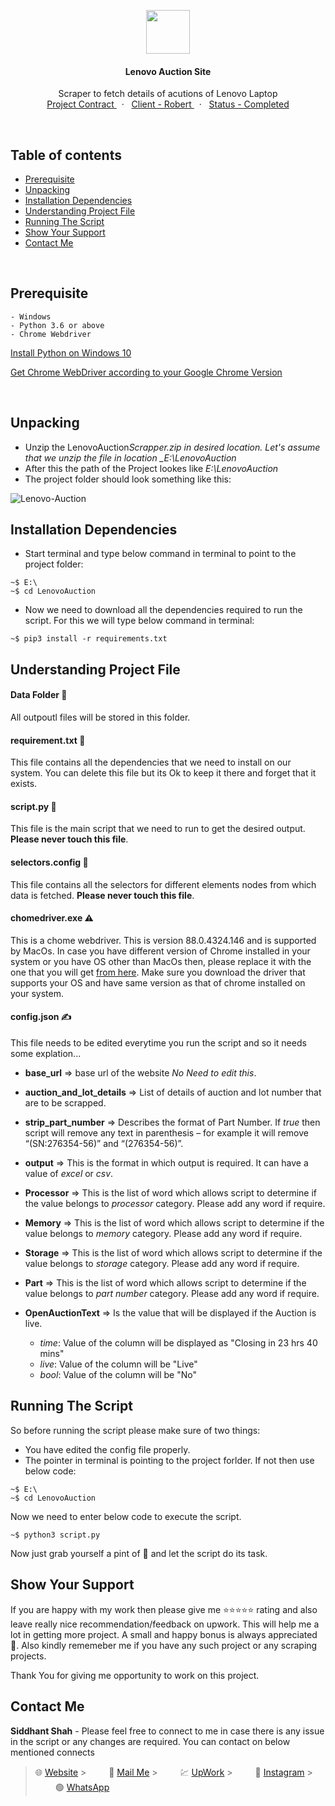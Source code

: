 <p align="center">
    <img src="https://user-images.githubusercontent.com/59141234/93002341-ff261d00-f553-11ea-874d-19ab5cb1068f.png" height="70px" />
</p>
<h4 align="center">
    Lenovo Auction Site
</h4>
<p align="center">
    Scraper to fetch details of acutions of Lenovo Laptop
    <br />
    <a href="https://www.upwork.com/ab/f/contracts/26121831">
        Project Contract
    </a>
    &nbsp;&nbsp;·&nbsp;&nbsp;
    <a href="#">
        Client - Robert
    </a>
    &nbsp;&nbsp;·&nbsp;&nbsp;
    <a href="#">
        Status - Completed
    </a>
</p>

<br />

<!-- Details of Content -->

## Table of contents

- [Prerequisite](#Prerequisite)
- [Unpacking](#Unpacking)
- [Installation Dependencies](#Installation-Dependencies)
- [Understanding Project File](#Understanding-Project-File)
- [Running The Script](#Running-The-Script)
- [Show Your Support](#Show-Your-Support)
- [Contact Me](#Contact-Me)

<br />

<!-- Prerequisite -->

## Prerequisite

    - Windows
    - Python 3.6 or above
    - Chrome Webdriver

[Install Python on Windows 10](https://phoenixnap.com/kb/how-to-install-python-3-windows)

[Get Chrome WebDriver according to your Google Chrome Version](https://chromedriver.chromium.org/downloads)

<br />

<!-- Unpacking -->

## Unpacking

- Unzip the LenovoAuction*Scrapper.zip in desired location. Let's assume that we unzip the file in location \_E:\LenovoAuction*
- After this the path of the Project lookes like _E:\LenovoAuction_
- The project folder should look something like this:

![Lenovo-Auction](https://user-images.githubusercontent.com/59141234/106892475-21daed00-6712-11eb-83f7-3eba48682f14.png)

<!-- Instalation -->

## Installation Dependencies

- Start terminal and type below command in terminal to point to the project folder:

```
~$ E:\
~$ cd LenovoAuction
```

- Now we need to download all the dependencies required to run the script. For this we will type below command in terminal:

```
~$ pip3 install -r requirements.txt
```

<!-- Understanding File -->

## Understanding Project File

#### Data Folder 🚫

All outpoutl files will be stored in this folder.

#### requirement.txt 🚫

This file contains all the dependencies that we need to install on our system. You can delete this file but its Ok to keep it there and forget that it exists.

#### script.py 🚫

This file is the main script that we need to run to get the desired output. **Please never touch this file**.

#### selectors.config 🚫

This file contains all the selectors for different elements nodes from which data is fetched. **Please never touch this file**.

#### chomedriver.exe ⚠️

This is a chome webdriver. This is version 88.0.4324.146 and is supported by MacOs. In case you have different version of Chrome installed in your system or you have OS other than MacOs then, please replace it with the one that you will get [from here](https://chromedriver.chromium.org/downloads). Make sure you download the driver that supports your OS and have same version as that of chrome installed on your system.

#### config.json ✍️

This file needs to be edited everytime you run the script and so it needs some explation...

- **base_url** => base url of the website _No Need to edit this_.

- **auction_and_lot_details** => List of details of auction and lot number that are to be scrapped.

- **strip_part_number** => Describes the format of Part Number. If _true_ then script will remove any text in parenthesis – for example it will remove “(SN:276354-56)” and “(276354-56)”.

- **output** => This is the format in which output is required. It can have a value of _excel_ or _csv_.

- **Processor** => This is the list of word which allows script to determine if the value belongs to _processor_ category. Please add any word if require.

- **Memory** => This is the list of word which allows script to determine if the value belongs to _memory_ category. Please add any word if require.

- **Storage** => This is the list of word which allows script to determine if the value belongs to _storage_ category. Please add any word if require.

- **Part** => This is the list of word which allows script to determine if the value belongs to _part number_ category. Please add any word if require.

- **OpenAuctionText** => Is the value that will be displayed if the Auction is live.
  - _time_: Value of the column will be displayed as "Closing in 23 hrs 40 mins"
  - _live_: Value of the column will be "Live"
  - _bool_: Value of the column will be "No"

<!-- Running the script -->

## Running The Script

So before running the script please make sure of two things:

- You have edited the config file properly.
- The pointer in terminal is pointing to the project forlder. If not then use below code:

```
~$ E:\
~$ cd LenovoAuction
```

Now we need to enter below code to execute the script.

```
~$ python3 script.py
```

Now just grab yourself a pint of 🍺 and let the script do its task.

<!-- Asking for Supports -->

## Show Your Support

If you are happy with my work then please give me :star::star::star::star::star: rating and also leave really nice recommendation/feedback on upwork. This will help me a lot in getting more project. A small and happy bonus is always appreciated 🤩. Also kindly rememeber me if you have any such project or any scraping projects. <p />Thank You for giving me opportunity to work on this project.

<!-- Displaying message about me -->

## Contact Me

**Siddhant Shah** - Please feel free to connect to me in case there is any issue in the script or any changes are required. You can contact on below mentioned connects

> 🌐 [Website](https://gist.github.com/siddhantshah1986 "My Website") > &emsp;&emsp; 📮 [Mail Me](mailto:siddhant.shah.1986@gmail.com "siddhant.shah.1986@gmail.com") > &emsp;&emsp; 💹 [UpWork](https://www.upwork.com/fl/geekysid "Upwork") > &emsp;&emsp; 🌇 [Instagram](https://www.instagram.com/geekysid "Instagram") > &emsp;&emsp; 🟢 [WhatsApp](https://api.whatsapp.com/send?phone=+918584852091 "WhatsApp")
